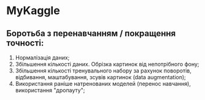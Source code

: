 # MyKaggle

## Боротьба з перенавчанням / покращення точності:
1) Нормалізація даних;
2) Збільшення кількості даних. Обрізка картинок від непотрібного фону;
3) Збільшення кількості тренувального набору за рахунок поворотів, відбивання, маштабування, зсувів картинок (data augmentation);
4) Використання раніше натренованих моделей (перенос навчання), використання "дропауту";
